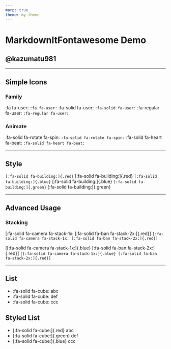 ```yaml
---
marp: true
theme: my-theme
---
```


<style>
@import 'https://cdnjs.cloudflare.com/ajax/libs/font-awesome/6.4.0/css/all.min.css';
</style>

# MarkdownItFontawesome Demo

## @kazumatu981

---

## Simple Icons

### Family

:fa fa-user: `:fa fa-user:`
:fa-solid fa-user: `:fa-solid fa-user:`
:fa-regular fa-user: `:fa-regular fa-user:`

### Animate

:fa-solid fa-rotate fa-spin: `:fa-solid fa-rotate fa-spin:`
:fa-solid fa-heart fa-beat: `:fa-solid fa-heart fa-beat:`

---

## Style

`[:fa-solid fa-building:]{.red}` [:fa-solid fa-building:]{.red}
`[:fa-solid fa-building:]{.blue}` [:fa-solid fa-building:]{.blue}
`[:fa-solid fa-building:]{.green}` [:fa-solid fa-building:]{.green}

---

## Advanced Usage

### Stacking

[:fa-solid fa-camera fa-stack-1x: [:fa-solid fa-ban fa-stack-2x:]{.red}] `[:fa-solid fa-camera fa-stack-1x: [:fa-solid fa-ban fa-stack-2x:]{.red}]`

[[:fa-solid fa-camera fa-stack-1x:]{.blue} [:fa-solid fa-ban fa-stack-2x:]{.red}] `[[:fa-solid fa-camera fa-stack-1x:]{.blue} [:fa-solid fa-ban fa-stack-2x:]{.red}]`
  
---

## List

* :fa-solid fa-cube: abc
* :fa-solid fa-cube: def
* :fa-solid fa-cube: ccc

## Styled List

* [:fa-solid fa-cube:]{.red} abc
* [:fa-solid fa-cube:]{.green} def
* [:fa-solid fa-cube:]{.blue} ccc

